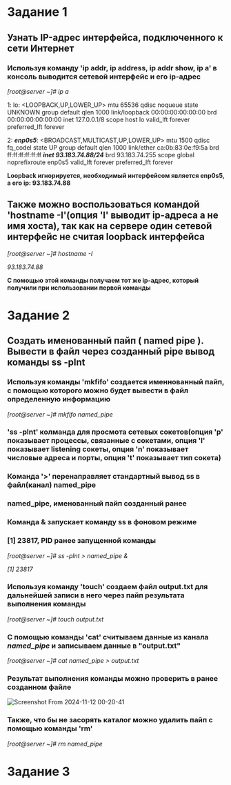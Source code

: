 # Задание 1
## Узнать IP-адрес интерфейса, подключенного к сети Интернет
### Используя команду 'ip addr, ip address, ip addr show, ip a' в консоль выводится сетевой интерфейс и его ip-адрес
*[root@server ~]# ip a*

1: lo: <LOOPBACK,UP,LOWER_UP> mtu 65536 qdisc noqueue state UNKNOWN group default qlen 1000
    link/loopback 00:00:00:00:00:00 brd 00:00:00:00:00:00
    inet 127.0.0.1/8 scope host lo
       valid_lft forever preferred_lft forever
       
2: ***enp0s5***: <BROADCAST,MULTICAST,UP,LOWER_UP> mtu 1500 qdisc fq_codel state UP group default qlen 1000
    link/ether ca:0b:83:0e:f9:5a brd ff:ff:ff:ff:ff:ff
    ***inet 93.183.74.88/24*** brd 93.183.74.255 scope global noprefixroute enp0s5
       valid_lft forever preferred_lft forever
       
**Loopback игнорируется, необходимый интерфейсом является enp0s5, а его ip: 93.183.74.88**
       
## Также можно воспользоваться командой 'hostname -I'(опция 'I' выводит ip-адреса а не имя хоста), так как на сервере один сетевой интерфейс не считая loopback интерфейса 
*[root@server ~]# hostname -I*

*93.183.74.88*

**С помощью этой команды получаем тот же ip-адрес, который получили при использовании первой команды**

# Задание 2
## Создать именованный пайп ( named pipe ). Вывести в файл через созданный pipe вывод команды ss -plnt
### Используя команды 'mkfifo' создается именнованный пайп, с помощью которого можно будет вывести в файл определенную информацию
*[root@server ~]# mkfifo named_pipe*

### 'ss -plnt' колманда для просмота сетевых сокетов(опция 'p' показывает процессы, связанные с сокетами, опция 'l' показывает listening сокеты, опция 'n' показывает числовые адреса и порты, опция 't' показывает тип сокета)
### Команда '>' перенаправляет стандартный вывод ss в файл(канал) named_pipe
### named_pipe, именованный пайп созданный ранее
### Команда & запускает команду ss в фоновом режиме
### [1] 23817, PID ранее запущенной команды
*[root@server ~]# ss -plnt > named_pipe &*

*[1] 23817*

### Используя команду 'touch' создаем файл output.txt для дальнейшей записи в него через пайп результата выполнения команды

*[root@server ~]# touch output.txt*

### С помощью команды 'cat' считываем данные из канала ***named_pipe*** и записываем данные в "output.txt"
*[root@server ~]# cat named_pipe > output.txt*

### Результат выполнения команды можно проверить в ранее созданном файле
![Screenshot From 2024-11-12 00-20-41](https://github.com/user-attachments/assets/518fdeff-8202-4db3-b0d6-c72e6e79e02a)

### Также, что бы не засорять каталог можно удалить пайп с помощью команды 'rm'
*[root@server ~]# rm named_pipe*

# Задание 3
